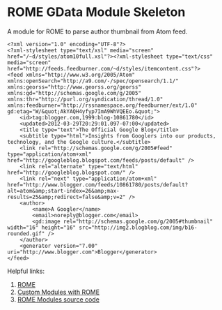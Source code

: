 ROME GData Module Skeleton
==========================

A module for ROME to parse author thumbnail from Atom feed.

	<?xml version="1.0" encoding="UTF-8"?>
	<?xml-stylesheet type="text/xsl" media="screen" href="/~d/styles/atom10full.xsl"?><?xml-stylesheet type="text/css" media="screen" href="http://feeds.feedburner.com/~d/styles/itemcontent.css"?>
	<feed xmlns="http://www.w3.org/2005/Atom" xmlns:openSearch="http://a9.com/-/spec/opensearch/1.1/" xmlns:georss="http://www.georss.org/georss" xmlns:gd="http://schemas.google.com/g/2005" xmlns:thr="http://purl.org/syndication/thread/1.0" xmlns:feedburner="http://rssnamespace.org/feedburner/ext/1.0" gd:etag="W/&quot;AkYAQH4yfyp7ImA9WhVQEEo.&quot;">
		<id>tag:blogger.com,1999:blog-10861780</id>
		<updated>2012-03-29T20:29:01.097-07:00</updated>	
		<title type="text">The Official Google Blog</title>
		<subtitle type="html">Insights from Googlers into our products, technology, and the Google culture.</subtitle>
		<link rel="http://schemas.google.com/g/2005#feed" type="application/atom+xml" href="http://googleblog.blogspot.com/feeds/posts/default" />
		<link rel="alternate" type="text/html" href="http://googleblog.blogspot.com/" />
		<link rel="next" type="application/atom+xml" href="http://www.blogger.com/feeds/10861780/posts/default?alt=atom&amp;start-index=26&amp;max-results=25&amp;redirect=false&amp;v=2" />
		<author>
			<name>A Googler</name>
			<email>noreply@blogger.com</email>
			<gd:image rel="http://schemas.google.com/g/2005#thumbnail" width="16" height="16" src="http://img2.blogblog.com/img/b16-rounded.gif" />
		</author>
		<generator version="7.00" uri="http://www.blogger.com">Blogger</generator>
	</feed>
	
Helpful links:
1. [ROME](https://rometools.jira.com/wiki/display/ROME/Home)  
2. [Custom Modules with ROME](http://sujitpal.blogspot.de/2007/10/custom-modules-with-rome.html)  
3. [ROME Modules source code](https://rometools.jira.com/source/browse/MODULES/trunk/src/main/java/org/rometools/feed/module)  

